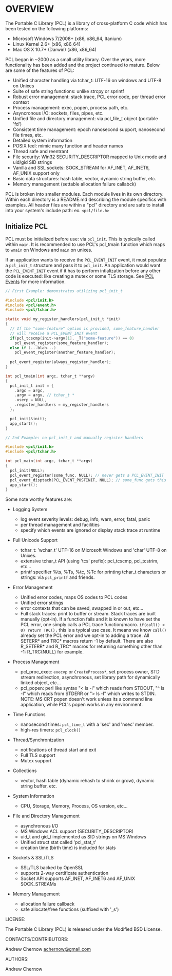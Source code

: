 
# OVERVIEW

The Portable C Library (PCL) is a library of cross-platform C code which has been tested on the 
following platforms:

  * Microsoft Windows 7/2008+ (x86, x86_64, Itanium)
  * Linux Kernel 2.6+         (x86, x86_64)
  * Mac OS X 10.7+ (Darwin)   (x86, x86_64)

PCL began in ~2000 as a small utility library. Over the years, more functionality has been added
and the project continued to mature. Below are some of the features of PCL:

  * Unified character handling via tchar_t: UTF-16 on windows and UTF-8 on Unixes
  * Suite of safe string functions: unlike strcpy or sprintf
  * Robust error management: stack trace, PCL error code, per thread error context
  * Process management: exec, popen, process path, etc.
  * Asyncronous I/O: sockets, files, pipes, etc. 
  * Unified file and directory management: via pcl_file_t object (portable 'fd')  
  * Consistent time management: epoch nanosecond support, nanosecond file times, etc.
  * Detailed system information  
  * POSIX feel: mimic many function and header names
  * Thread safe and reentrant
  * File security: Win32 SECURITY_DESCRIPTOR mapped to Unix mode and uid/gid SID strings  
  * Vanilla and SSL sockets: SOCK_STREAM for AF_INET, AF_INET6, AF_UNIX support only   
  * Basic data structures: hash table, vector, dynamic string buffer, etc.
  * Memory management (settable allocation failure callabck)

PCL is broken into smaller modules. Each module lives in its own directory. Within each directory
is a README.md describing the module specifics with examples. All header files are within a
"pcl" directory and are safe to install into your system's include path: ex. `<pcl/file.h>`

## Initialize PCL
PCL must be initialized before use: via `pcl_init`. This is typically called within `main`. 
It is recommended to use PCL's pcl_tmain function which maps to `wmain` on Windows and
`main` on unixes.

If an application wants to receive the `PCL_EVENT_INIT` event, it must populate a `pcl_init_t`
structure and pass it to `pcl_init`. An application would want the `PCL_EVENT_INIT` event if
it has to perform intialization before any other code is executed: like creating a mutex
or some TLS storage. See [PCL Events](/andrewchernow/libpcl/tree/master/src/event/README.md) 
for more information.

```c
// First Example: demonstrates utilizing pcl_init_t

#include <pcl/init.h>
#include <pcl/event.h>
#include <pcl/tchar.h>

static void my_register_handlers(pcl_init_t *init)
{
  // If the "some-feature" option is provided, some_feature_handler 
  // will receive a PCL_EVENT_INIT event
  if(pcl_tcscmp(init->argv[1], _T("some-feature")) == 0)
    pcl_event_register(some_feature_handler);
  else if (...blah...)
    pcl_event_register(another_feature_handler);
  
  pcl_event_register(always_register_handler);
}

int pcl_tmain(int argc, tchar_t **argv)
{
  pcl_init_t init = {
    .argc = argc,
    .argv = argv, // tchar_t *
    .userp = NULL,
    .register_handlers = my_register_handlers
  };

  pcl_init(&init);
  app_start();
}

// 2nd Example: no pcl_init_t and manually register handlers

#include <pcl/init.h>
#include <pcl/tchar.h>

int pcl_main(int argc, tchar_t **argv)
{		
  pcl_init(NULL);
  pcl_event_register(some_func, NULL); // never gets a PCL_EVENT_INIT
  pcl_event_disptach(PCL_EVENT_POSTINIT, NULL); // some_func gets this event
  app_start();
}
```

Some note worthy features are:

  * Logging System
    * log event severity levels: debug, info, warn, error, fatal, panic
    * per thread management and facilities
    * specify which events are ignored or display stack trace at runtime

  * Full Unicode Support
    * tchar_t: 'wchar_t' UTF-16 on Microsoft Windows and 'char' UTF-8 on Unixes.
    * extensive tchar_t API (using 'tcs' prefix): pcl_tcscmp, pcl_tcstrim, etc...
    * printf specifier %ts, %Ts, %tc, %Tc for printing tchar_t characters
      or strings: via `pcl_printf` and friends.

  * Error Management
    * Unified error codes, maps OS codes to PCL codes
    * Unified error strings
    * error contexts that can be saved, swapped in or out, etc...
    * Full stack traces: print to buffer or stream. Stack traces are built manually (opt-in). 
      If a function fails and it is known to have set the PCL error, one simply calls
      a PCL trace function/macro. `if(call() < 0) return TRC();` this is a typical 
      use case. It means we know `call()` already set the PCL error and we opt-in to adding
      a trace. All SETERR* and TRC* macros return -1 by default. There are also R_SETERR*
      and R_TRC* macros for returning something other than -1: R_TRC(NULL) for example. 

  * Process Management
    * pcl_proc_exec: `execvp` or `CreateProcess*`, set process owner, STD
      stream redirection, asynchronous, set library path for dynamically
      linked object, etc...
    * pcl_popen: perl like syntax "< ls -l" which reads from STDOUT, "^ ls -l"
      which reads from STDERR or "> ls -l" which writes to STDIN. NOTE: MS
      CRT popen doesn't work unless its a command line application, while PCL's
      popen works in any environment.

  * Time Functions
    * nanosecond times: `pcl_time_t` with a 'sec' and 'nsec' member.
    * high-res timers: `pcl_clock()`

  * Thread/Synchronization
    * notifications of thread start and exit
    * Full TLS support
    * Mutex support

  * Collections
    * vector, hash table (dynamic rehash to shrink or grow), dynamic string buffer, etc.

  * System Information
    * CPU, Storage, Memory, Process, OS version, etc...

  * File and Directory Management
    * asynchronous I/O
    * MS Windows ACL support (SECURITY_DESCRIPTOR)
    * uid_t and gid_t implemented as SID strings on MS Windows
    * Unified struct stat called 'pcl_stat_t'
    * creation time (birth time) is included for stats 

  * Sockets & SSL/TLS
    * SSL/TLS backed by OpenSSL
    * supports 2-way certificate authentication
    * Socket API supports AF_INET, AF_INET6 and AF_UNIX SOCK_STREAMs

  * Memory Management
    * allocation failure callback
    * safe allocate/free functions (suffixed with '_s')


LICENSE:

The Portable C Library (PCL) is released under the Modified BSD License.


CONTACTS/CONTRIBUTORS:

Andrew Chernow <achernow@gmail.com>


AUTHORS:

Andrew Chernow
